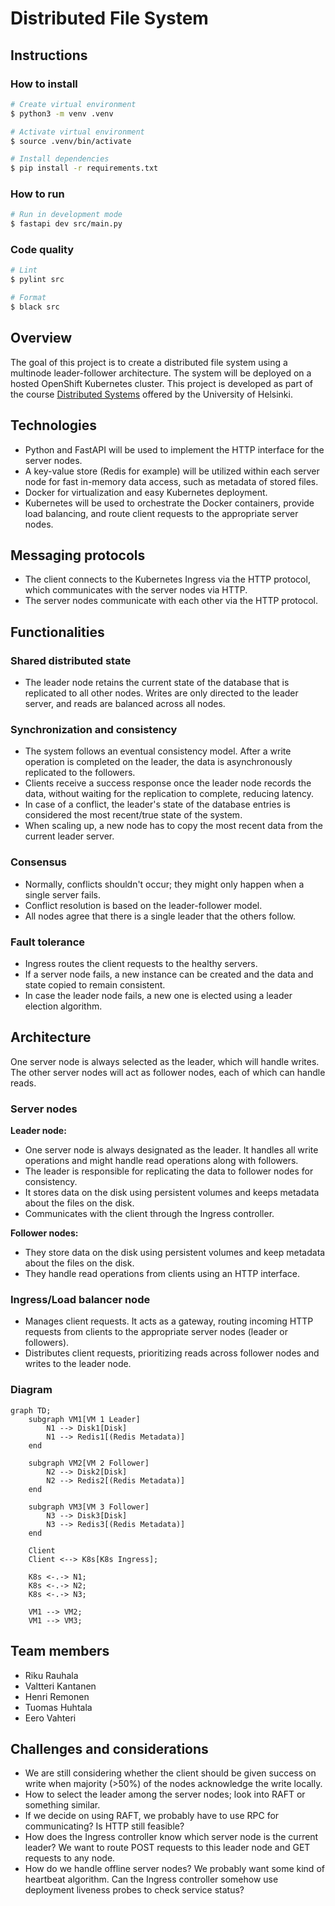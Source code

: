 # Distributed File System

## Instructions

### How to install

```bash
# Create virtual environment
$ python3 -m venv .venv

# Activate virtual environment
$ source .venv/bin/activate

# Install dependencies
$ pip install -r requirements.txt
```

### How to run

```bash
# Run in development mode
$ fastapi dev src/main.py
```

### Code quality

```bash
# Lint
$ pylint src

# Format
$ black src
```

## Overview

The goal of this project is to create a distributed file system using a multinode leader-follower architecture. The system will be deployed on a hosted OpenShift Kubernetes cluster. This project is developed as part of the course [Distributed Systems](https://studies.helsinki.fi/kurssit/opintojakso/otm-1b26b72f-19c4-424f-8524-e917b67a659d) offered by the University of Helsinki.

## Technologies

- Python and FastAPI will be used to implement the HTTP interface for the server nodes.
- A key-value store (Redis for example) will be utilized within each server node for fast in-memory data access, such as metadata of stored files.
- Docker for virtualization and easy Kubernetes deployment.
- Kubernetes will be used to orchestrate the Docker containers, provide load balancing, and route client requests to the appropriate server nodes.

## Messaging protocols

- The client connects to the Kubernetes Ingress via the HTTP protocol, which communicates with the server nodes via HTTP.
- The server nodes communicate with each other via the HTTP protocol.

## Functionalities

### Shared distributed state

- The leader node retains the current state of the database that is replicated to all other nodes. Writes are only directed to the leader server, and reads are balanced across all nodes.

### Synchronization and consistency

- The system follows an eventual consistency model. After a write operation is completed on the leader, the data is asynchronously replicated to the followers.
- Clients receive a success response once the leader node records the data, without waiting for the replication to complete, reducing latency.
- In case of a conflict, the leader's state of the database entries is considered the most recent/true state of the system.
- When scaling up, a new node has to copy the most recent data from the current leader server.

### Consensus

- Normally, conflicts shouldn't occur; they might only happen when a single server fails.
- Conflict resolution is based on the leader-follower model.
- All nodes agree that there is a single leader that the others follow.

### Fault tolerance

- Ingress routes the client requests to the healthy servers.
- If a server node fails, a new instance can be created and the data and state copied to remain consistent.
- In case the leader node fails, a new one is elected using a leader election algorithm.

## Architecture

One server node is always selected as the leader, which will handle writes. The other server nodes will act as follower nodes, each of which can handle reads.

### Server nodes

**Leader node:**

- One server node is always designated as the leader. It handles all write operations and might handle read operations along with followers.
- The leader is responsible for replicating the data to follower nodes for consistency.
- It stores data on the disk using persistent volumes and keeps metadata about the files on the disk.
- Communicates with the client through the Ingress controller.

**Follower nodes:**

- They store data on the disk using persistent volumes and keep metadata about the files on the disk.
- They handle read operations from clients using an HTTP interface.

### Ingress/Load balancer node

- Manages client requests. It acts as a gateway, routing incoming HTTP requests from clients to the appropriate server nodes (leader or followers).
- Distributes client requests, prioritizing reads across follower nodes and writes to the leader node.

### Diagram

```mermaid
graph TD;
    subgraph VM1[VM 1 Leader]
        N1 --> Disk1[Disk]
        N1 --> Redis1[(Redis Metadata)]
    end

    subgraph VM2[VM 2 Follower]
        N2 --> Disk2[Disk]
        N2 --> Redis2[(Redis Metadata)]
    end

    subgraph VM3[VM 3 Follower]
        N3 --> Disk3[Disk]
        N3 --> Redis3[(Redis Metadata)]
    end

    Client
    Client <--> K8s[K8s Ingress];

    K8s <-.-> N1;
    K8s <-.-> N2;
    K8s <-.-> N3;

    VM1 --> VM2;
    VM1 --> VM3;
```

## Team members

- Riku Rauhala
- Valtteri Kantanen
- Henri Remonen
- Tuomas Huhtala
- Eero Vahteri

## Challenges and considerations

- We are still considering whether the client should be given success on write when majority (>50%) of the nodes acknowledge the write locally.
- How to select the leader among the server nodes; look into RAFT or something similar.
- If we decide on using RAFT, we probably have to use RPC for communicating? Is HTTP still feasible?
- How does the Ingress controller know which server node is the current leader? We want to route POST requests to this leader node and GET requests to any node.
- How do we handle offline server nodes? We probably want some kind of heartbeat algorithm. Can the Ingress controller somehow use deployment liveness probes to check service status?
